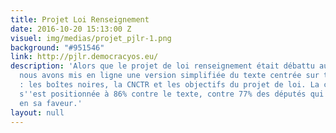 ```yaml
---
title: Projet Loi Renseignement
date: 2016-10-20 15:13:00 Z
visuel: img/medias/projet_pjlr-1.png
background: "#951546"
link: http://pjlr.democracyos.eu/
description: 'Alors que le projet de loi renseignement était débattu au Parlement,
  nous avons mis en ligne une version simplifiée du texte centrée sur trois enjeux
  : les boîtes noires, la CNCTR et les objectifs du projet de loi. La communauté réunie
  s''est positionnée à 86% contre le texte, contre 77% des députés qui se sont exprimés
  en sa faveur.'
layout: null
---
```


